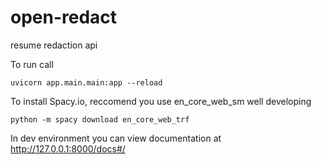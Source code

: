 # open-redact
resume redaction api

To run call
```
uvicorn app.main.main:app --reload
```

To install Spacy.io, reccomend you use en_core_web_sm well developing
```buildoutcfg
python -m spacy download en_core_web_trf
```

In dev environment you can view documentation at http://127.0.0.1:8000/docs#/
